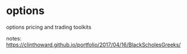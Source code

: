 # options
options pricing and trading toolkits 

notes: https://clinthoward.github.io/portfolio/2017/04/16/BlackScholesGreeks/
